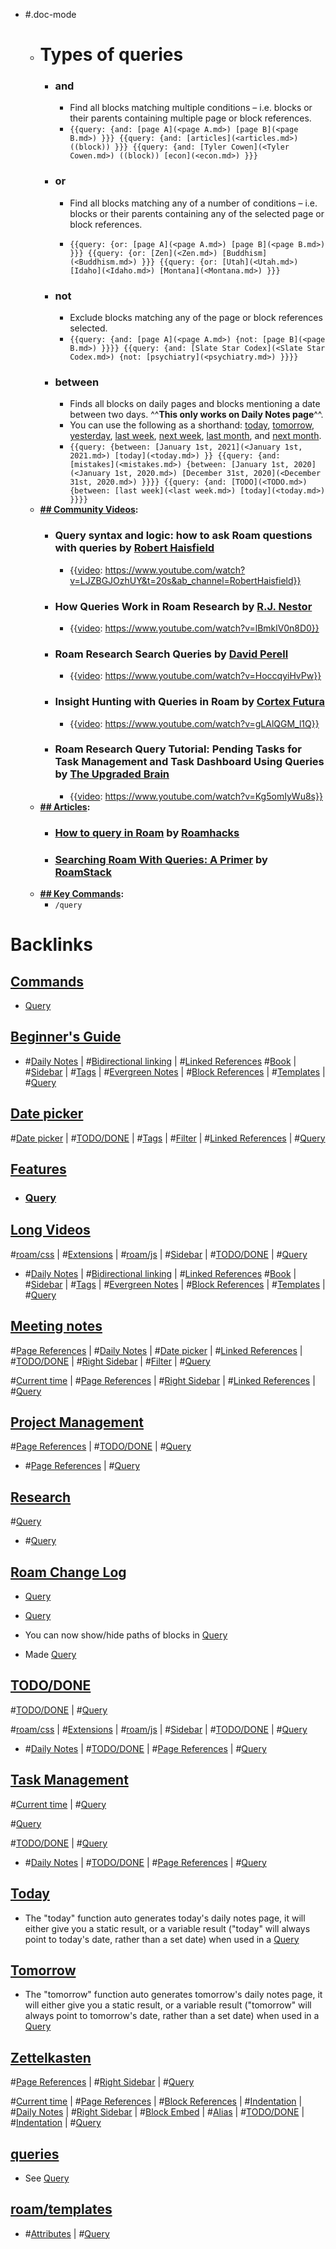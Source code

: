 - #.doc-mode
    - # **Types of queries**
        - ### **and**
            - Find all blocks matching multiple conditions – i.e. blocks or their parents containing multiple page or block references.
            - `{{query: {and: [page A](<page A.md>) [page B](<page B.md>) }}}
{{query: {and: [articles](<articles.md>) ((block)) }}}
{{query: {and: [Tyler Cowen](<Tyler Cowen.md>) ((block)) [econ](<econ.md>) }}}
`
        - ### **or**
            - Find all blocks matching any of a number of conditions – i.e. blocks or their parents containing any of the selected page or block references.

            - `{{query: {or: [page A](<page A.md>) [page B](<page B.md>) }}}
{{query: {or: [Zen](<Zen.md>) [Buddhism](<Buddhism.md>) }}}
{{query: {or: [Utah](<Utah.md>) [Idaho](<Idaho.md>) [Montana](<Montana.md>) }}}
`
        - ### **not**
            - Exclude blocks matching any of the page or block references selected.
            - `{{query: {and: [page A](<page A.md>) {not: [page B](<page B.md>) }}}}
{{query: {and: [Slate Star Codex](<Slate Star Codex.md>) {not: [psychiatry](<psychiatry.md>) }}}}`
        - ### **between**
            - Finds all blocks on daily pages and blocks mentioning a date between two days. ^^**This only works on Daily Notes page**^^.
            - You can use the following as a shorthand: [today](<today.md>), [tomorrow](<tomorrow.md>), [yesterday](<yesterday.md>), [last week](<last week.md>), [next week](<next week.md>), [last month](<last month.md>), and [next month](<next month.md>). 
            - `{{query: {between: [January 1st, 2021](<January 1st, 2021.md>) [today](<today.md>) }}
{{query: {and: [mistakes](<mistakes.md>) {between: [January 1st, 2020](<January 1st, 2020.md>) [December 31st, 2020](<December 31st, 2020.md>) }}}}
{{query: {and: [TODO](<TODO.md>) {between: [last week](<last week.md>) [today](<today.md>) }}}}`
    - **[## Community Videos](<## Community Videos.md>):**
        - ### Query syntax and logic: how to ask Roam questions with queries by [Robert Haisfield](<Robert Haisfield.md>)
            - {{[video](<video.md>): https://www.youtube.com/watch?v=LJZBGJOzhUY&t=20s&ab_channel=RobertHaisfield}}
        - ### How Queries Work in Roam Research by [R.J. Nestor](<R.J. Nestor.md>)
            - {{[video](<video.md>): https://www.youtube.com/watch?v=lBmklV0n8D0}}
        - ### Roam Research Search Queries by [David Perell](<David Perell.md>)
            - {{[video](<video.md>): https://www.youtube.com/watch?v=HoccqyiHvPw}}
        - ### Insight Hunting with Queries in Roam by [Cortex Futura](<Cortex Futura.md>)
            - {{[video](<video.md>): https://www.youtube.com/watch?v=gLAlQGM_l1Q}}
        - ### Roam Research Query Tutorial: Pending Tasks for Task Management and Task Dashboard Using Queries by [The Upgraded Brain](<The Upgraded Brain.md>)
            - {{[video](<video.md>): https://www.youtube.com/watch?v=Kg5omIyWu8s}}
    - **[## Articles](<## Articles.md>):**
        - ### [How to query in Roam](https://roamhacks.com/how-to-query-roam/) by [Roamhacks](<Roamhacks.md>)
        - ### [Searching Roam With Queries: A Primer](https://www.roamstack.com/roam-queries-primer/) by [RoamStack](<RoamStack.md>)
    - **[## Key Commands](<## Key Commands.md>):**
        - `/query`

# Backlinks
## [ Commands](< Commands.md>)
- [Query](<Query.md>)

## [Beginner's Guide](<Beginner's Guide.md>)
- #[Daily Notes](<Daily Notes.md>) | #[Bidirectional linking](<Bidirectional linking.md>) | #[Linked References](<Linked References.md>) #[Book](<Book.md>) | #[Sidebar](<Sidebar.md>) | #[Tags](<Tags.md>) | #[Evergreen Notes](<Evergreen Notes.md>) | #[Block References](<Block References.md>) | #[Templates](<Templates.md>) | #[Query](<Query.md>)

## [Date picker](<Date picker.md>)
#[Date picker](<Date picker.md>) | #[TODO/DONE](<TODO/DONE.md>) | #[Tags](<Tags.md>) | #[Filter](<Filter.md>) | #[Linked References](<Linked References.md>) | #[Query](<Query.md>)

## [Features](<Features.md>)
- ### [Query]([Query](<Query.md>))

## [Long Videos](<Long Videos.md>)
#[roam/css](<roam/css.md>) | #[Extensions](<Extensions.md>) | #[roam/js](<roam/js.md>) | #[Sidebar](<Sidebar.md>) | #[TODO/DONE](<TODO/DONE.md>) | #[Query](<Query.md>)

- #[Daily Notes](<Daily Notes.md>) | #[Bidirectional linking](<Bidirectional linking.md>) | #[Linked References](<Linked References.md>) #[Book](<Book.md>) | #[Sidebar](<Sidebar.md>) | #[Tags](<Tags.md>) | #[Evergreen Notes](<Evergreen Notes.md>) | #[Block References](<Block References.md>) | #[Templates](<Templates.md>) | #[Query](<Query.md>)

## [Meeting notes](<Meeting notes.md>)
#[Page References](<Page References.md>) | #[Daily Notes](<Daily Notes.md>) | #[Date picker](<Date picker.md>) | #[Linked References](<Linked References.md>) | #[TODO/DONE](<TODO/DONE.md>) | #[Right Sidebar](<Right Sidebar.md>) | #[Filter](<Filter.md>) | #[Query](<Query.md>)

#[Current time](<Current time.md>) | #[Page References](<Page References.md>) | #[Right Sidebar](<Right Sidebar.md>) | #[Linked References](<Linked References.md>) | #[Query](<Query.md>)

## [Project Management](<Project Management.md>)
#[Page References](<Page References.md>) | #[TODO/DONE](<TODO/DONE.md>) | #[Query](<Query.md>)

- #[Page References](<Page References.md>) | #[Query](<Query.md>)

## [Research](<Research.md>)
#[Query](<Query.md>)

- #[Query](<Query.md>)

## [Roam Change Log](<Roam Change Log.md>)
- [Query](<Query.md>)

- [Query](<Query.md>)

- You can now show/hide paths of blocks in [Query](<Query.md>)

- Made [Query](<Query.md>)

## [TODO/DONE](<TODO/DONE.md>)
#[TODO/DONE](<TODO/DONE.md>) | #[Query](<Query.md>)

#[roam/css](<roam/css.md>) | #[Extensions](<Extensions.md>) | #[roam/js](<roam/js.md>) | #[Sidebar](<Sidebar.md>) | #[TODO/DONE](<TODO/DONE.md>) | #[Query](<Query.md>)

- #[Daily Notes](<Daily Notes.md>) | #[TODO/DONE](<TODO/DONE.md>) | #[Page References](<Page References.md>) | #[Query](<Query.md>)

## [Task Management](<Task Management.md>)
#[Current time](<Current time.md>) | #[Query](<Query.md>)

#[Query](<Query.md>)

#[TODO/DONE](<TODO/DONE.md>) | #[Query](<Query.md>)

- #[Daily Notes](<Daily Notes.md>) | #[TODO/DONE](<TODO/DONE.md>) | #[Page References](<Page References.md>) | #[Query](<Query.md>)

## [Today](<Today.md>)
- The "today" function auto generates today's daily notes page, it will either give you a static result, or a variable result ("today" will always point to today's date, rather than a set date) when used in a [Query](<Query.md>)

## [Tomorrow](<Tomorrow.md>)
- The "tomorrow" function auto generates tomorrow's daily notes page, it will either give you a static result, or a variable result ("tomorrow" will always point to tomorrow's date, rather than a set date) when used in a [Query](<Query.md>)

## [Zettelkasten](<Zettelkasten.md>)
#[Page References](<Page References.md>) | #[Right Sidebar](<Right Sidebar.md>) | #[Query](<Query.md>)

#[Current time](<Current time.md>) | #[Page References](<Page References.md>) | #[Block References](<Block References.md>) | #[Indentation](<Indentation.md>) | #[Daily Notes](<Daily Notes.md>) | #[Right Sidebar](<Right Sidebar.md>) | #[Block Embed](<Block Embed.md>) | #[Alias](<Alias.md>) | #[TODO/DONE](<TODO/DONE.md>) | #[Indentation](<Indentation.md>) | #[Query](<Query.md>)

## [queries](<queries.md>)
- See [Query](<Query.md>)

## [roam/templates](<roam/templates.md>)
- #[Attributes](<Attributes.md>) | #[Query](<Query.md>)


